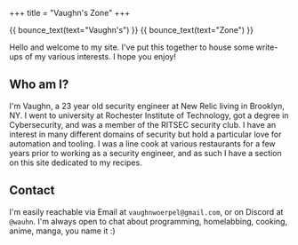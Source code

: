 +++
title = "Vaughn's Zone"
+++

{{ bounce_text(text="Vaughn's") }} {{ bounce_text(text="Zone") }}

Hello and welcome to my site. I've put this together to house some write-ups of my various interests. I hope you enjoy!

## Who am I?

I'm Vaughn, a 23 year old security engineer at New Relic living in Brooklyn, NY. I went to university at Rochester Institute of Technology, got a degree in Cybersecurity, and was a member of the RITSEC security club.
I have an interest in many different domains of security but hold a particular love for automation and tooling. I was a line cook at various restaurants for a few years prior to working as a security engineer,
and as such I have a section on this site dedicated to my recipes.

## Contact

I'm easily reachable via Email at `vaughnwoerpel@gmail.com`, or on Discord at `@wauhn`. I'm always open to chat about programming, homelabbing, cooking, anime, manga, you name it :)
